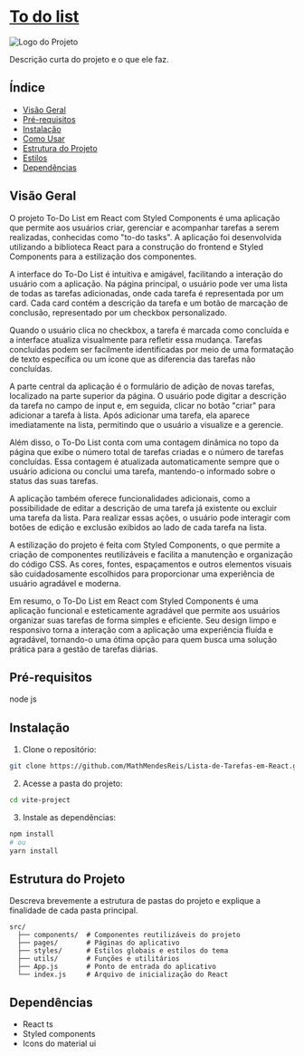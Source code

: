 
# [To do list](https://lista-de-tarefas-em-react.vercel.app/)

![Logo do Projeto](vite-project/public/vite.svg)

Descrição curta do projeto e o que ele faz.

## Índice

- [Visão Geral](#visão-geral)
- [Pré-requisitos](#pré-requisitos)
- [Instalação](#instalação)
- [Como Usar](#como-usar)
- [Estrutura do Projeto](#estrutura-do-projeto)
- [Estilos](#estilos)
- [Dependências](#dependências)

## Visão Geral

O projeto To-Do List em React com Styled Components é uma aplicação que permite aos usuários criar, gerenciar e acompanhar tarefas a serem realizadas, conhecidas como "to-do tasks". A aplicação foi desenvolvida utilizando a biblioteca React para a construção do frontend e Styled Components para a estilização dos componentes.

A interface do To-Do List é intuitiva e amigável, facilitando a interação do usuário com a aplicação. Na página principal, o usuário pode ver uma lista de todas as tarefas adicionadas, onde cada tarefa é representada por um card. Cada card contém a descrição da tarefa e um botão de marcação de conclusão, representado por um checkbox personalizado.

Quando o usuário clica no checkbox, a tarefa é marcada como concluída e a interface atualiza visualmente para refletir essa mudança. Tarefas concluídas podem ser facilmente identificadas por meio de uma formatação de texto específica ou um ícone que as diferencia das tarefas não concluídas.

A parte central da aplicação é o formulário de adição de novas tarefas, localizado na parte superior da página. O usuário pode digitar a descrição da tarefa no campo de input e, em seguida, clicar no botão "criar" para adicionar a tarefa à lista. Após adicionar uma tarefa, ela aparece imediatamente na lista, permitindo que o usuário a visualize e a gerencie.

Além disso, o To-Do List conta com uma contagem dinâmica no topo da página que exibe o número total de tarefas criadas e o número de tarefas concluídas. Essa contagem é atualizada automaticamente sempre que o usuário adiciona ou conclui uma tarefa, mantendo-o informado sobre o status das suas tarefas.

A aplicação também oferece funcionalidades adicionais, como a possibilidade de editar a descrição de uma tarefa já existente ou excluir uma tarefa da lista. Para realizar essas ações, o usuário pode interagir com botões de edição e exclusão exibidos ao lado de cada tarefa na lista.

A estilização do projeto é feita com Styled Components, o que permite a criação de componentes reutilizáveis e facilita a manutenção e organização do código CSS. As cores, fontes, espaçamentos e outros elementos visuais são cuidadosamente escolhidos para proporcionar uma experiência de usuário agradável e moderna.

Em resumo, o To-Do List em React com Styled Components é uma aplicação funcional e esteticamente agradável que permite aos usuários organizar suas tarefas de forma simples e eficiente. Seu design limpo e responsivo torna a interação com a aplicação uma experiência fluída e agradável, tornando-o uma ótima opção para quem busca uma solução prática para a gestão de tarefas diárias.

## Pré-requisitos

node js

## Instalação

1. Clone o repositório:

```bash
git clone https://github.com/MathMendesReis/Lista-de-Tarefas-em-React.git
```

2. Acesse a pasta do projeto:

```bash
cd vite-project
```

3. Instale as dependências:

```bash
npm install
# ou
yarn install
```



## Estrutura do Projeto

Descreva brevemente a estrutura de pastas do projeto e explique a finalidade de cada pasta principal.

```
src/
  ├── components/  # Componentes reutilizáveis do projeto
  ├── pages/       # Páginas do aplicativo
  ├── styles/      # Estilos globais e estilos do tema
  ├── utils/       # Funções e utilitários
  ├── App.js       # Ponto de entrada do aplicativo
  └── index.js     # Arquivo de inicialização do React
```



## Dependências

- React ts
- Styled components
- Icons do material ui








